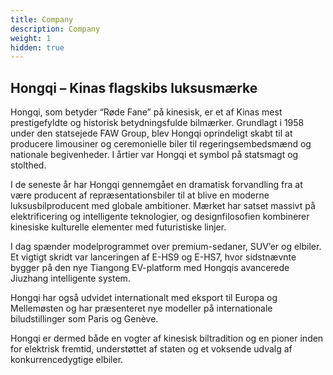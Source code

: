 ```yaml
---
title: Company
description: Company
weight: 1
hidden: true
---
```


## Hongqi – Kinas flagskibs luksusmærke

Hongqi, som betyder “Røde Fane” på kinesisk, er et af Kinas mest prestigefyldte og historisk betydningsfulde bilmærker. Grundlagt i 1958 under den statsejede FAW Group, blev Hongqi oprindeligt skabt til at producere limousiner og ceremonielle biler til regeringsembedsmænd og nationale begivenheder. I årtier var Hongqi et symbol på statsmagt og stolthed.

I de seneste år har Hongqi gennemgået en dramatisk forvandling fra at være producent af repræsentationsbiler til at blive en moderne luksusbilproducent med globale ambitioner. Mærket har satset massivt på elektrificering og intelligente teknologier, og designfilosofien kombinerer kinesiske kulturelle elementer med futuristiske linjer.

I dag spænder modelprogrammet over premium-sedaner, SUV’er og elbiler. Et vigtigt skridt var lanceringen af E-HS9 og E-HS7, hvor sidstnævnte bygger på den nye Tiangong EV-platform med Hongqis avancerede Jiuzhang intelligente system.

Hongqi har også udvidet internationalt med eksport til Europa og Mellemøsten og har præsenteret nye modeller på internationale biludstillinger som Paris og Genève.

Hongqi er dermed både en vogter af kinesisk biltradition og en pioner inden for elektrisk fremtid, understøttet af staten og et voksende udvalg af konkurrencedygtige elbiler.